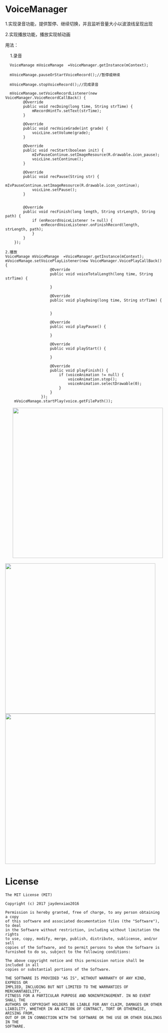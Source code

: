 VoiceManager
============
1.实现录音功能，提供暂停、继续切换，并且监听音量大小以波浪线呈现出现

2.实现播放功能，播放实现帧动画

用法：  

      1.录音  
      
      VoiceManage mVoiceManage  =VoiceManager.getInstance(mContext);
      
      mVoiceManage.pauseOrStartVoiceRecord();//暂停或继续
     
      mVoiceManage.stopVoiceRecord();//完成录音
      
      mVoiceManage.setVoiceRecordListener(new VoiceManager.VoiceRecordCallBack() {
            @Override
            public void recDoing(long time, String strTime) {
                mRecordHintTv.setText(strTime);
            }

            @Override
            public void recVoiceGrade(int grade) {
                voicLine.setVolume(grade);
            }

            @Override
            public void recStart(boolean init) {
                mIvPauseContinue.setImageResource(R.drawable.icon_pause);
                voicLine.setContinue();
            }

            @Override
            public void recPause(String str) {
                mIvPauseContinue.setImageResource(R.drawable.icon_continue);
                voicLine.setPause();
            }


            @Override
            public void recFinish(long length, String strLength, String path) {
                if (enRecordVoiceListener != null) {
                    enRecordVoiceListener.onFinishRecord(length, strLength, path);
                }
            }
        });
	
	2.播放
	VoiceManage mVoiceManage  =VoiceManager.getInstance(mContext);
	mVoiceManage.setVoicePlayListener(new VoiceManager.VoicePlayCallBack() {
                        @Override
                        public void voiceTotalLength(long time, String strTime) {

                        }

                        @Override
                        public void playDoing(long time, String strTime) {


                        }

                        @Override
                        public void playPause() {

                        }

                        @Override
                        public void playStart() {

                        }

                        @Override
                        public void playFinish() {
                            if (voiceAnimation != null) {
                                voiceAnimation.stop();
                                voiceAnimation.selectDrawable(0);
                            }
                        }
                    });
        mVoiceManage.startPlay(voice.getFilePath());
      
<img src="https://github.com/jaydenxiao2016/VoiceManager/blob/master/art/Screenshot_2017-03-21-17-28-01.png" width=480 />


<img src="https://github.com/jaydenxiao2016/VoiceManager/blob/master/art/Screenshot_2017-03-21-17-28-05.png" width=480 />


<img src="https://github.com/jaydenxiao2016/VoiceManager/blob/master/art/Screenshot_2017-03-21-17-28-26.png" width=480 />

License
=======

    The MIT License (MIT)

	Copyright (c) 2017 jaydenxiao2016

	Permission is hereby granted, free of charge, to any person obtaining a copy
	of this software and associated documentation files (the "Software"), to deal
	in the Software without restriction, including without limitation the rights
	to use, copy, modify, merge, publish, distribute, sublicense, and/or sell
	copies of the Software, and to permit persons to whom the Software is
	furnished to do so, subject to the following conditions:

	The above copyright notice and this permission notice shall be included in all
	copies or substantial portions of the Software.

	THE SOFTWARE IS PROVIDED "AS IS", WITHOUT WARRANTY OF ANY KIND, EXPRESS OR
	IMPLIED, INCLUDING BUT NOT LIMITED TO THE WARRANTIES OF MERCHANTABILITY,
	FITNESS FOR A PARTICULAR PURPOSE AND NONINFRINGEMENT. IN NO EVENT SHALL THE
	AUTHORS OR COPYRIGHT HOLDERS BE LIABLE FOR ANY CLAIM, DAMAGES OR OTHER
	LIABILITY, WHETHER IN AN ACTION OF CONTRACT, TORT OR OTHERWISE, ARISING FROM,
	OUT OF OR IN CONNECTION WITH THE SOFTWARE OR THE USE OR OTHER DEALINGS IN THE
	SOFTWARE.

